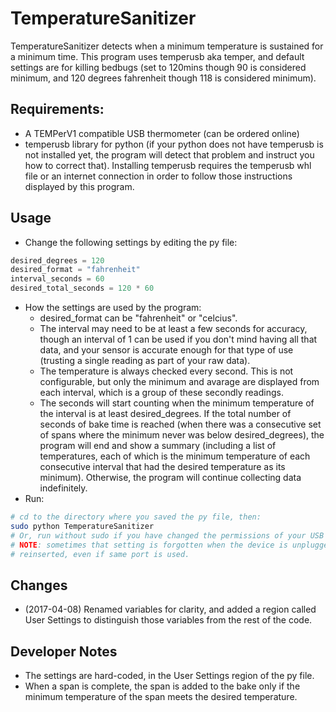 # TemperatureSanitizer
TemperatureSanitizer detects when a minimum temperature is sustained for a minimum time. This program uses temperusb aka temper, and default settings are for killing bedbugs (set to 120mins though 90 is considered minimum, and 120 degrees fahrenheit though 118 is considered minimum).

## Requirements:
* A TEMPerV1 compatible USB thermometer (can be ordered online)
* temperusb library for python (if your python does not have temperusb is not installed yet, the program will detect that problem and instruct you how to correct that). Installing temperusb requires the temperusb whl file or an internet connection in order to follow those instructions displayed by this program.

## Usage
* Change the following settings by editing the py file:
```python
desired_degrees = 120
desired_format = "fahrenheit"
interval_seconds = 60
desired_total_seconds = 120 * 60
```
* How the settings are used by the program:
    * desired_format can be "fahrenheit" or "celcius".
    * The interval may need to be at least a few seconds for accuracy, though an interval of 1 can be used if you don't mind having all that data, and your sensor is accurate enough for that type of use (trusting a single reading as part of your raw data).
    * The temperature is always checked every second. This is not configurable, but only the minimum and avarage are displayed from each interval, which is a group of these secondly readings.
    * The seconds will start counting when the minimum temperature of the interval is at least desired_degrees. If the total number of seconds of bake time is reached (when there was a consecutive set of spans where the minimum never was below desired_degrees), the program will end and show a summary (including a list of temperatures, each of which is the minimum temperature of each consecutive interval that had the desired temperature as its minimum). Otherwise, the program will continue collecting data indefinitely.
* Run:
```bash
# cd to the directory where you saved the py file, then:
sudo python TemperatureSanitizer
# Or, run without sudo if you have changed the permissions of your USB device.
# NOTE: sometimes that setting is forgotten when the device is unplugged and
# reinserted, even if same port is used.
```


## Changes
* (2017-04-08) Renamed variables for clarity, and added a region called User Settings to distinguish those variables from the rest of the code.

## Developer Notes
* The settings are hard-coded, in the User Settings region of the py file.
* When a span is complete, the span is added to the bake only if the minimum temperature of the span meets the desired temperature.

